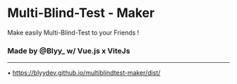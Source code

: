 # Multi-Blind-Test - Maker

Make easily Multi-Blind-Test to your Friends !

### Made by @Blyy_ w/ Vue.js x ViteJs

---

• https://blyydev.github.io/multiblindtest-maker/dist/
